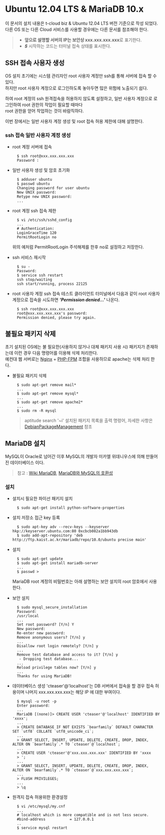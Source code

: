 # Ubuntu 12.04 LTS & MariaDB 10.x
이 문서의 설치 내용은 t-cloud biz & Ubuntu 12.04 LTS 버전 기준으로 작성 되었다.  
다른 OS 또는 다른 Cloud 서비스를 사용할 경우에는 다른 문서를 참조해야 한다.

> * **앞으로 설명할 서버의 IP는 보안상 xxx.xxx.xxx.xxx**로 표기한다. 
> * _**$**_ 시작하는 코드는 터미널 접속 상태를 표시한다.

## SSH 접속 사용자 생성
OS 설치 초기에는 시스템 관리자인 root 사용자 계정만 ssh를 통해 서버에 접속 할 수 있다.  
하지만 root 사용자 계정으로 로그인하도록 놓아두면 많은 위험에 노출되기 쉽다.   

하여 root 계정의 ssh 원격접속을 허용하지 않도록 설정하고, 일반 사용자 계정으로 로그인하여 root 권한의 작업이 필요할 때마다  
root 권한을 얻어 작업하는 것이 바람직하다.

이번 장에서는 일반 사용자 계정 생성 및 root 접속 허용 제한에 대해 설명한다.  
		    
### ssh 접속 일반 사용자 계정 생성
* root 계정 서버에 접속

		$ ssh root@xxx.xxx.xxx.xxx
		Password :

* 일반 사용자 생성 및 암호 초기화	

		$ adduser ubuntu
		$ passwd ubuntu
		Changing password for user ubuntu
		New UNIX password:
		Retype new UNIX password:
		... 
	
* root 계정 ssh 접속 제한

		$ vi /etc/ssh/sshd_config
		...
		# Authentication:
		LoginGraceTime 120
		PermitRootLogin no
	
	위의 예처럼 PermitRootLogin 주석해제를 한후 no로 설정하고 저장한다.

* ssh 서비스 재시작

		$ su -
		Password:
		$ service ssh restart
		ssh stop/waiting
		ssh start/running, process 22125

* root 사용자 계정 ssh 접속 테스트 
클라이언트 터미널에서 다음과 같이 root 사용자 계정으로 접속을 시도하면 _**'Permission denied...'**_ 나온다.

		$ ssh root@xxx.xxx.xxx.xxx
		root@xxx.xxx.xxx.xxx's password: 
		Permission denied, please try again.

## 불필요 패키지 삭제  

초기 설치된 OS에는 불 필요한(사용하지 않거나 대체 패키지 사용 시) 패키지가 존재하는데 이런 경우 다음 명령어를 이용해 삭제 처리한다.    
예컨대 웹 서버로는 [Nginx](http://nginx.org) + [PHP-FPM](http://php-fpm.org) 조합을 사용하므로 apache는 삭제 처리 한다.

* 불필요 패키지 삭제

		$ sudo apt-get remove mail*
		...
		$ sudo apt-get remove mysql*
		...
		$ sudo apt-get remove apache2*
		...
		$ sudo rm -R mysql
		
	> aptitude search '~i' 설치된 패키지 목록을 출력 명령어, 자세한 사항은 [DebianPackageManagement](https://wiki.debian.org/ko/DebianPackageManagement) 참조

 
## MariaDB 설치
MySQL이 Oracle로 넘어간 이후 MySQL의 개발자 미카엘 위데니우스에 의해 만들어진 데이터베이스 이다.  
> 참고 : [Wiki MariaDB](http://ko.wikipedia.org/wiki/MariaDB), [MariaDB와 MySQL의 호환성](https://mariadb.com/kb/ko/mariadb-mysql/)

### 설치
* 설치시 필요한 파이선 패키지 설치

		$ sudo apt-get install python-software-properties
		
* 설치 저장소 접근 key 등록		

		$ sudo apt-key adv --recv-keys --keyserver hkp://keyserver.ubuntu.com:80 0xcbcb082a1bb943db
		$ sudo add-apt-repository 'deb http://ftp.kaist.ac.kr/mariadb/repo/10.0/ubuntu precise main'
		
* 설치
			
		$ sudo apt-get update
		$ sudo apt-get install mariadb-server	
		...
		$ passwd > 

	MariaDB root 계정의 비밀번호는 아래 설명하는 보안 설치의 root 암호에서 사용한다.

* 보안 설치
	
		$ sudo mysql_secure_installation
		Password:
		/usr/local
		...
		Set root password? [Y/n] Y
		New password: 
		Re-enter new password: 
		Remove anonymous users? [Y/n] y
		...
		Disallow root login remotely? [Y/n] y
		...
		Remove test database and access to it? [Y/n] y
		 - Dropping test database...
		...
		Reload privilege tables now? [Y/n] y
		...
		Thanks for using MariaDB!
		
* 데이터베이스 생성	
'cteaser'@'localhost'는 DB 서버에서 접속을 할 경우 접속 허용이며 나머지 xxx.xxx.xxx.xxx는 해당 IP 에 대한 부여이다.
	
		$ mysql -u root -p
		Enter password: 
		...
		MariaDB [(none)]> CREATE USER 'cteaser'@'localhost' IDENTIFIED BY 'xxxx';
		...
		> CREATE DATABASE IF NOT EXISTS `bearfamily` DEFAULT CHARACTER SET `utf8` COLLATE `utf8_unicode_ci`;
		...
		> GRANT SELECT, INSERT, UPDATE, DELETE, CREATE, DROP, INDEX, ALTER ON `bearfamily`.* TO `cteaser`@`localhost`;
		...
		> CREATE USER 'cteaser'@'xxx.xxx.xxx.xxx' IDENTIFIED BY 'xxxx
		> ';
		...
		> GRANT SELECT, INSERT, UPDATE, DELETE, CREATE, DROP, INDEX, ALTER ON `bearfamily`.* TO `cteaser`@`xxx.xxx.xxx.xxx`;
		...
		> FLUSH PRIVILEGES;
		...
		> \q
	
* 원격지 접속 허용위한 환경설정	
	
		$ vi /etc/mysql/my.cnf
		...
		# localhost which is more compatible and is not less secure.
		#bind-address           = 127.0.0.1
		..
		$ service mysql restart
	
	